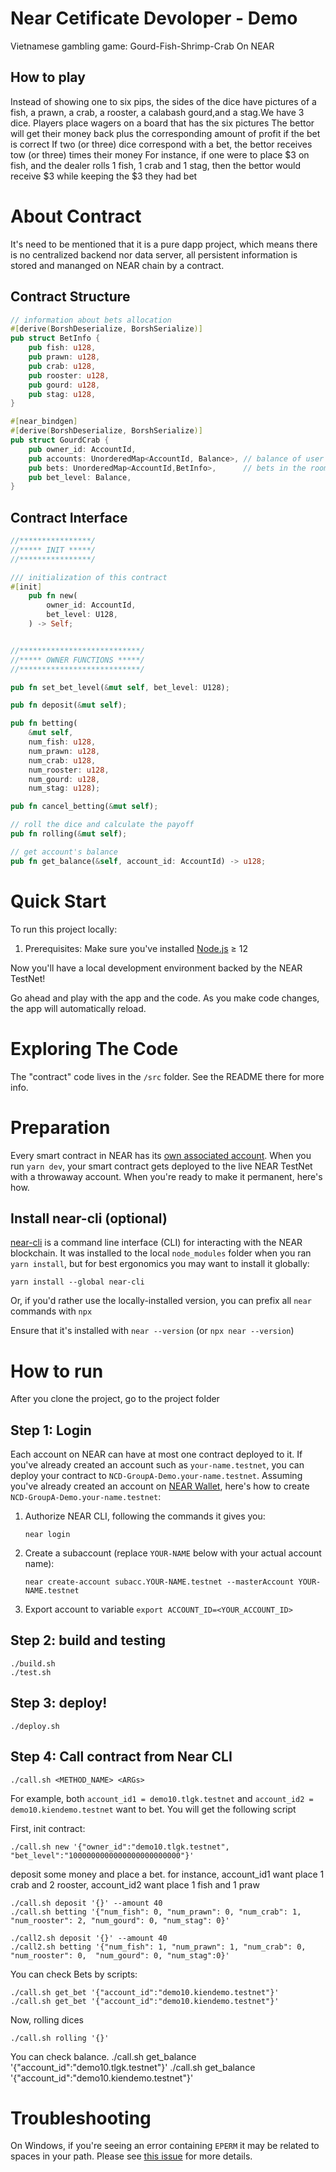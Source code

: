 Near Cetificate Devoloper - Demo
================================

Vietnamese gambling game: 
Gourd-Fish-Shrimp-Crab On NEAR

## How to play

Instead of showing one to six pips, the sides of the dice have pictures of a fish, a prawn, a crab, a rooster, a calabash gourd,and a stag.We have 3 dice.
Players place wagers on a board that has the six pictures
The bettor will get their money back plus the corresponding amount of profit if the bet is correct
If two (or three) dice correspond with a bet, the bettor receives tow (or three) times their money
For instance, if one were to place $3 on fish, and the dealer rolls 1 fish, 1 crab and 1 stag, then the bettor would receive $3 while keeping the $3 they had bet


About Contract
====================

It's need to be mentioned that it is a pure dapp project, which means there is no centralized backend nor data server, all persistent information is stored and mananged on NEAR chain by a contract.

## Contract Structure

```rust
// information about bets allocation
#[derive(BorshDeserialize, BorshSerialize)]
pub struct BetInfo {
    pub fish: u128, 
    pub prawn: u128, 
    pub crab: u128, 
    pub rooster: u128, 
    pub gourd: u128, 
    pub stag: u128,
}

#[near_bindgen]
#[derive(BorshDeserialize, BorshSerialize)]
pub struct GourdCrab {
    pub owner_id: AccountId,
    pub accounts: UnorderedMap<AccountId, Balance>, // balance of user
    pub bets: UnorderedMap<AccountId,BetInfo>,      // bets in the room
    pub bet_level: Balance, 
}
```

## Contract Interface


```rust
//****************/
//***** INIT *****/
//****************/

/// initialization of this contract
#[init]
    pub fn new(
        owner_id: AccountId,
        bet_level: U128, 
    ) -> Self;


//***************************/
//***** OWNER FUNCTIONS *****/
//***************************/

pub fn set_bet_level(&mut self, bet_level: U128);

pub fn deposit(&mut self); 

pub fn betting(
    &mut self, 
    num_fish: u128, 
    num_prawn: u128,
    num_crab: u128,
    num_rooster: u128, 
    num_gourd: u128,
    num_stag: u128);

pub fn cancel_betting(&mut self);

// roll the dice and calculate the payoff
pub fn rolling(&mut self);

// get account's balance
pub fn get_balance(&self, account_id: AccountId) -> u128;

```

Quick Start
===========

To run this project locally:

1. Prerequisites: Make sure you've installed [Node.js] ≥ 12

Now you'll have a local development environment backed by the NEAR TestNet!

Go ahead and play with the app and the code. As you make code changes, the app will automatically reload.


Exploring The Code
==================

The "contract" code lives in the `/src` folder. See the README there for more info.

Preparation
===========

Every smart contract in NEAR has its [own associated account][NEAR accounts]. When you run `yarn dev`, your smart contract gets deployed to the live NEAR TestNet with a throwaway account. When you're ready to make it permanent, here's how.


Install near-cli (optional)
---------------------------

[near-cli] is a command line interface (CLI) for interacting with the NEAR blockchain. It was installed to the local `node_modules` folder when you ran `yarn install`, but for best ergonomics you may want to install it globally:

    yarn install --global near-cli

Or, if you'd rather use the locally-installed version, you can prefix all `near` commands with `npx`

Ensure that it's installed with `near --version` (or `npx near --version`)

How to run
==========

After you clone the project, go to the project folder

Step 1: Login
-------------

Each account on NEAR can have at most one contract deployed to it. If you've already created an account such as `your-name.testnet`, you can deploy your contract to `NCD-GroupA-Demo.your-name.testnet`. Assuming you've already created an account on [NEAR Wallet], here's how to create `NCD-GroupA-Demo.your-name.testnet`:

1. Authorize NEAR CLI, following the commands it gives you:

      `near login`

2. Create a subaccount (replace `YOUR-NAME` below with your actual account name):

      `near create-account subacc.YOUR-NAME.testnet --masterAccount YOUR-NAME.testnet`

3. Export account to variable
      `export ACCOUNT_ID=<YOUR_ACCOUNT_ID>`

Step 2: build and testing
---------------------------------

    ./build.sh
    ./test.sh


Step 3: deploy!
---------------

    ./deploy.sh

Step 4: Call contract from Near CLI
-----------------------------------

    ./call.sh <METHOD_NAME> <ARGs>

For example, both `account_id1 = demo10.tlgk.testnet` and `account_id2 = demo10.kiendemo.testnet` want to bet. You will get the following script 

First, init contract:

    ./call.sh new '{"owner_id":"demo10.tlgk.testnet", "bet_level":"1000000000000000000000000"}'

deposit some money and place a bet. for instance, account_id1 want place 1 crab and 2 rooster, account_id2 want place 1 fish and 1 praw

    ./call.sh deposit '{}' --amount 40
    ./call.sh betting '{"num_fish": 0, "num_prawn": 0, "num_crab": 1,  "num_rooster": 2, "num_gourd": 0, "num_stag": 0}'

    ./call2.sh deposit '{}' --amount 40
    ./call2.sh betting '{"num_fish": 1, "num_prawn": 1, "num_crab": 0,  "num_rooster": 0,  "num_gourd": 0, "num_stag":0}'

You can check Bets by scripts:

    ./call.sh get_bet '{"account_id":"demo10.kiendemo.testnet"}'
    ./call.sh get_bet '{"account_id":"demo10.kiendemo.testnet"}'

Now, rolling dices

    ./call.sh rolling '{}'

You can check balance.
    ./call.sh get_balance '{"account_id":"demo10.tlgk.testnet"}'
    ./call.sh get_balance '{"account_id":"demo10.kiendemo.testnet"}'



Troubleshooting
===============

On Windows, if you're seeing an error containing `EPERM` it may be related to spaces in your path. Please see [this issue](https://github.com/zkat/npx/issues/209) for more details.


  [Vue]: https://vuejs.org/
  [create-near-app]: https://github.com/near/create-near-app
  [Node.js]: https://nodejs.org/en/download/package-manager/
  [jest]: https://jestjs.io/
  [NEAR accounts]: https://docs.near.org/docs/concepts/account
  [NEAR Wallet]: https://wallet.testnet.near.org/
  [near-cli]: https://github.com/near/near-cli
  [gh-pages]: https://github.com/tschaub/gh-pages
